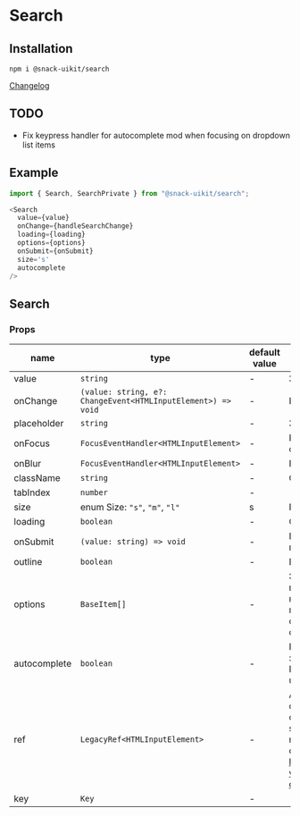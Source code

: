 # Search

## Installation
`npm i @snack-uikit/search`

[Changelog](./CHANGELOG.md)

## TODO

- Fix keypress handler for autocomplete mod when focusing on dropdown list items

## Example

```typescript jsx
import { Search, SearchPrivate } from "@snack-uikit/search";

<Search
  value={value}
  onChange={handleSearchChange}
  loading={loading}
  options={options}
  onSubmit={onSubmit}
  size='s'
  autocomplete
/>

```

[//]: DOCUMENTATION_SECTION_START
[//]: THIS_SECTION_IS_AUTOGENERATED_PLEASE_DONT_EDIT_IT
## Search
### Props
| name | type | default value | description |
|------|------|---------------|-------------|
| value | `string` | - | Значение input |
| onChange | `(value: string, e?: ChangeEvent<HTMLInputElement>) => void` | - | Колбек смены значения |
| placeholder | `string` | - | Значение плейсхолдера |
| onFocus | `FocusEventHandler<HTMLInputElement>` | - | Колбек обработки получения фокуса |
| onBlur | `FocusEventHandler<HTMLInputElement>` | - | Колбек обработки потери фокуса |
| className | `string` | - | CSS-класс |
| tabIndex | `number` | - |  |
| size | enum Size: `"s"`, `"m"`, `"l"` | s | Размер |
| loading | `boolean` | - | Состояние загрузки |
| onSubmit | `(value: string) => void` | - | Колбек на подтверждение поиска по строке |
| outline | `boolean` | - | Внешний бордер |
| options | `BaseItem[]` | - | Элементы выпадающие в Droplist в режиме Autocomplete.  На нажатие 'Space', 'Enter' или клике по элементу будет вызываться onSubmit. В режиме FieldText options отсутсвуют |
| autocomplete | `boolean` | - | Работа в режиме Autocomplete в значении true  Работа в режиме FieldText в значении false \| undefined |
| ref | `LegacyRef<HTMLInputElement>` | - | Allows getting a ref to the component instance. Once the component unmounts, React will set `ref.current` to `null` (or call the ref with `null` if you passed a callback ref). @see {@link https://react.dev/learn/referencing-values-with-refs#refs-and-the-dom React Docs} |
| key | `Key` | - |  |


[//]: DOCUMENTATION_SECTION_END
